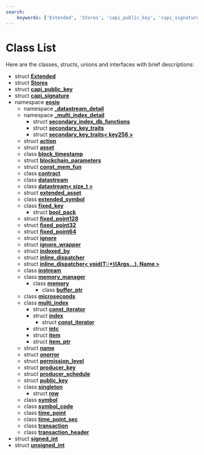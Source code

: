 ```yaml
---
search:
    keywords: ['Extended', 'Stores', 'capi_public_key', 'capi_signature', 'eosio', '_datastream_detail', '_multi_index_detail', 'secondary_index_db_functions', 'secondary_key_traits', 'secondary_key_traits< key256 >', 'action', 'asset', 'block_timestamp', 'blockchain_parameters', 'const_mem_fun', 'contract', 'datastream', 'datastream< size_t >', 'extended_asset', 'extended_symbol', 'fixed_key', 'bool_pack', 'fixed_point128', 'fixed_point32', 'fixed_point64', 'ignore', 'ignore_wrapper', 'indexed_by', 'inline_dispatcher', 'inline_dispatcher< void(T::*)(Args...), Name >', 'iostream', 'memory_manager', 'memory', 'buffer_ptr', 'microseconds', 'multi_index', 'const_iterator', 'index', 'const_iterator', 'intc', 'item', 'item_ptr', 'name', 'onerror', 'permission_level', 'producer_key', 'producer_schedule', 'public_key', 'singleton', 'row', 'symbol', 'symbol_code', 'time_point', 'time_point_sec', 'transaction', 'transaction_header', 'signed_int', 'unsigned_int']
---
```


# Class List

Here are the classes, structs, unions and interfaces with brief descriptions:
* struct [**Extended**](struct_extended.md)
* struct [**Stores**](struct_stores.md)
* struct [**capi\_public\_key**](structcapi__public__key.md)
* struct [**capi\_signature**](structcapi__signature.md)
* namespace [**eosio**](namespaceeosio.md)
  * namespace [**\_datastream\_detail**](namespaceeosio_1_1__datastream__detail.md)
  * namespace [**\_multi\_index\_detail**](namespaceeosio_1_1__multi__index__detail.md)
    * struct [**secondary\_index\_db\_functions**](structeosio_1_1__multi__index__detail_1_1secondary__index__db__functions.md)
    * struct [**secondary\_key\_traits**](structeosio_1_1__multi__index__detail_1_1secondary__key__traits.md)
    * struct [**secondary\_key\_traits< key256 >**](structeosio_1_1__multi__index__detail_1_1secondary__key__traits_3_01key256_01_4.md)
  * struct [**action**](structeosio_1_1action.md)
  * struct [**asset**](structeosio_1_1asset.md)
  * class [**block\_timestamp**](classeosio_1_1block__timestamp.md)
  * struct [**blockchain\_parameters**](structeosio_1_1blockchain__parameters.md)
  * struct [**const\_mem\_fun**](structeosio_1_1const__mem__fun.md)
  * class [**contract**](classeosio_1_1contract.md)
  * class [**datastream**](classeosio_1_1datastream.md)
  * class [**datastream< size\_t >**](classeosio_1_1datastream_3_01size__t_01_4.md)
  * struct [**extended\_asset**](structeosio_1_1extended__asset.md)
  * class [**extended\_symbol**](classeosio_1_1extended__symbol.md)
  * class [**fixed\_key**](classeosio_1_1fixed__key.md)
    * struct [**bool\_pack**](structeosio_1_1fixed__key_1_1bool__pack.md)
  * struct [**fixed\_point128**](structeosio_1_1fixed__point128.md)
  * struct [**fixed\_point32**](structeosio_1_1fixed__point32.md)
  * struct [**fixed\_point64**](structeosio_1_1fixed__point64.md)
  * struct [**ignore**](structeosio_1_1ignore.md)
  * struct [**ignore\_wrapper**](structeosio_1_1ignore__wrapper.md)
  * struct [**indexed\_by**](structeosio_1_1indexed__by.md)
  * struct [**inline\_dispatcher**](structeosio_1_1inline__dispatcher.md)
  * struct [**inline\_dispatcher< void(T::\*)(Args...), Name >**](structeosio_1_1inline__dispatcher_3_01void_07_t_1_1_5_08_07_args_8_8_8_08_00_01_name_01_4.md)
  * class [**iostream**](classeosio_1_1iostream.md)
  * class [**memory\_manager**](classeosio_1_1memory__manager.md)
    * class [**memory**](classeosio_1_1memory__manager_1_1memory.md)
      * class [**buffer\_ptr**](classeosio_1_1memory__manager_1_1memory_1_1buffer__ptr.md)
  * class [**microseconds**](classeosio_1_1microseconds.md)
  * class [**multi\_index**](classeosio_1_1multi__index.md)
    * struct [**const\_iterator**](structeosio_1_1multi__index_1_1const__iterator.md)
    * struct [**index**](structeosio_1_1multi__index_1_1index.md)
      * struct [**const\_iterator**](structeosio_1_1multi__index_1_1index_1_1const__iterator.md)
    * struct [**intc**](structeosio_1_1multi__index_1_1intc.md)
    * struct [**item**](structeosio_1_1multi__index_1_1item.md)
    * struct [**item\_ptr**](structeosio_1_1multi__index_1_1item__ptr.md)
  * struct [**name**](structeosio_1_1name.md)
  * struct [**onerror**](structeosio_1_1onerror.md)
  * struct [**permission\_level**](structeosio_1_1permission__level.md)
  * struct [**producer\_key**](structeosio_1_1producer__key.md)
  * struct [**producer\_schedule**](structeosio_1_1producer__schedule.md)
  * struct [**public\_key**](structeosio_1_1public__key.md)
  * class [**singleton**](classeosio_1_1singleton.md)
    * struct [**row**](structeosio_1_1singleton_1_1row.md)
  * class [**symbol**](classeosio_1_1symbol.md)
  * class [**symbol\_code**](classeosio_1_1symbol__code.md)
  * class [**time\_point**](classeosio_1_1time__point.md)
  * class [**time\_point\_sec**](classeosio_1_1time__point__sec.md)
  * class [**transaction**](classeosio_1_1transaction.md)
  * class [**transaction\_header**](classeosio_1_1transaction__header.md)
* struct [**signed\_int**](structsigned__int.md)
* struct [**unsigned\_int**](structunsigned__int.md)
